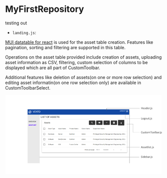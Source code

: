 # MyFirstRepository
testing out

- `landing.js`:

[MUI datatable for react](https://github.com/gregnb/mui-datatables) is used for the asset table creation. Features like pagination, sorting and filtering are supported in this table.

Operations on the asset table provided include creation of assets, uploading asset information as CSV, filtering, custom selection of columns to be displayed which are all part of CustomToolbar.

Additional features like deletion of assets(on one or more row selection) and editing asset informatin(on one row selection only) are available in CustomToolbarSelect.

 ![image](/sample/assetlist.png "assetlist")

